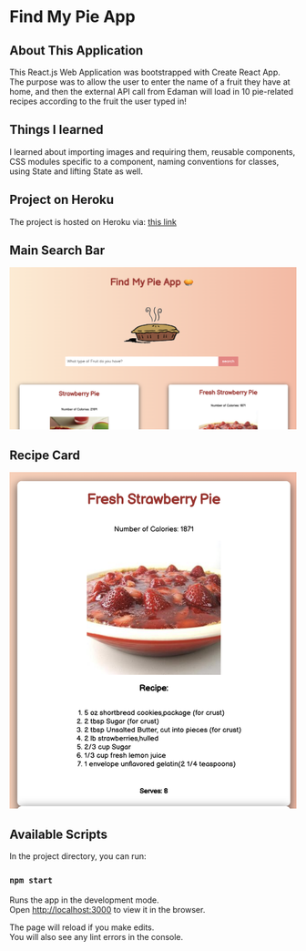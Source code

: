 
# Find My Pie App

## About This Application
This React.js Web Application was bootstrapped with Create React App.
The purpose was to allow the user to enter the name of a fruit they have at home,
and then the external API call from Edaman will load in 10 pie-related recipes
according to the fruit the user typed in!

## Things I learned
I learned about importing images and requiring them, reusable components, CSS modules specific to a component,
naming conventions for classes, using State and lifting State as well.

## Project on Heroku
The project is hosted on Heroku via: [this link](https://find-my-pie-app.herokuapp.com/)

## Main Search Bar
![](src/images/SearchBar.png)
## Recipe Card
![](src/images/RecipeCard.png)


## Available Scripts

In the project directory, you can run:

### `npm start`

Runs the app in the development mode.<br />
Open [http://localhost:3000](http://localhost:3000) to view it in the browser.

The page will reload if you make edits.<br />
You will also see any lint errors in the console.
